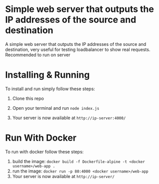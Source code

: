 # Simple web server that outputs the IP addresses of the source and destination

A simple web server that outputs the IP addresses of the source and destination, very useful for testing loadbalancer to show real requests. Recommended to run on server

# Installing & Running
To install and run simply follow these steps:

1)  Clone this repo

2)  Open your terminal and run `node index.js`

3)  Your server is now available at `http://ip-server:4000/`

# Run With Docker
To run with docker follow these steps:

1)  build the image: `docker build -f Dockerfile-alpine -t <docker username>/web-app .`
2)  run the image: `docker run -p 80:4000 <docker username>/web-app`
3)  Your server is now available at `http://ip-server/`
